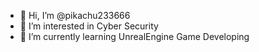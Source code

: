 - 👋 Hi, I’m @pikachu233666
- 👀 I’m interested in Cyber Security
- 🌱 I’m currently learning UnrealEngine Game Developing

<!---
pikachu233666/pikachu233666 is a ✨ special ✨ repository because its `README.md` (this file) appears on your GitHub profile.
You can click the Preview link to take a look at your changes.
--->
